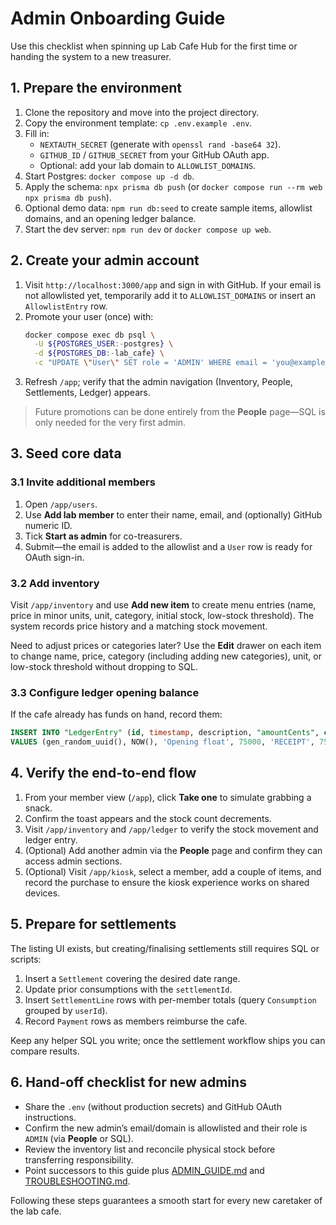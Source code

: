 # Admin Onboarding Guide

Use this checklist when spinning up Lab Cafe Hub for the first time or handing the system to a new treasurer.

## 1. Prepare the environment

1. Clone the repository and move into the project directory.
2. Copy the environment template: `cp .env.example .env`.
3. Fill in:
   - `NEXTAUTH_SECRET` (generate with `openssl rand -base64 32`).
   - `GITHUB_ID` / `GITHUB_SECRET` from your GitHub OAuth app.
   - Optional: add your lab domain to `ALLOWLIST_DOMAINS`.
4. Start Postgres: `docker compose up -d db`.
5. Apply the schema: `npx prisma db push` (or `docker compose run --rm web npx prisma db push`).
6. Optional demo data: `npm run db:seed` to create sample items, allowlist domains, and an opening ledger balance.
7. Start the dev server: `npm run dev` or `docker compose up web`.

## 2. Create your admin account

1. Visit `http://localhost:3000/app` and sign in with GitHub. If your email is not allowlisted yet, temporarily add it to `ALLOWLIST_DOMAINS` or insert an `AllowlistEntry` row.
2. Promote your user (once) with:
   ```bash
   docker compose exec db psql \
     -U ${POSTGRES_USER:-postgres} \
     -d ${POSTGRES_DB:-lab_cafe} \
     -c "UPDATE \"User\" SET role = 'ADMIN' WHERE email = 'you@example.com';"
   ```
3. Refresh `/app`; verify that the admin navigation (Inventory, People, Settlements, Ledger) appears.

> Future promotions can be done entirely from the **People** page—SQL is only needed for the very first admin.

## 3. Seed core data

### 3.1 Invite additional members

1. Open `/app/users`.
2. Use **Add lab member** to enter their name, email, and (optionally) GitHub numeric ID.
3. Tick **Start as admin** for co-treasurers.
4. Submit—the email is added to the allowlist and a `User` row is ready for OAuth sign-in.

### 3.2 Add inventory

Visit `/app/inventory` and use **Add new item** to create menu entries (name, price in minor units, unit, category, initial stock, low-stock threshold). The system records price history and a matching stock movement.

Need to adjust prices or categories later? Use the **Edit** drawer on each item to change name, price, category (including adding new categories), unit, or low-stock threshold without dropping to SQL.

### 3.3 Configure ledger opening balance

If the cafe already has funds on hand, record them:
```sql
INSERT INTO "LedgerEntry" (id, timestamp, description, "amountCents", category, "balanceAfterCents")
VALUES (gen_random_uuid(), NOW(), 'Opening float', 75000, 'RECEIPT', 75000);
```

## 4. Verify the end-to-end flow

1. From your member view (`/app`), click **Take one** to simulate grabbing a snack.
2. Confirm the toast appears and the stock count decrements.
3. Visit `/app/inventory` and `/app/ledger` to verify the stock movement and ledger entry.
4. (Optional) Add another admin via the **People** page and confirm they can access admin sections.
5. (Optional) Visit `/app/kiosk`, select a member, add a couple of items, and record the purchase to ensure the kiosk experience works on shared devices.

## 5. Prepare for settlements

The listing UI exists, but creating/finalising settlements still requires SQL or scripts:
1. Insert a `Settlement` covering the desired date range.
2. Update prior consumptions with the `settlementId`.
3. Insert `SettlementLine` rows with per-member totals (query `Consumption` grouped by `userId`).
4. Record `Payment` rows as members reimburse the cafe.

Keep any helper SQL you write; once the settlement workflow ships you can compare results.

## 6. Hand-off checklist for new admins

- Share the `.env` (without production secrets) and GitHub OAuth instructions.
- Confirm the new admin’s email/domain is allowlisted and their role is `ADMIN` (via **People** or SQL).
- Review the inventory list and reconcile physical stock before transferring responsibility.
- Point successors to this guide plus [ADMIN_GUIDE.md](./ADMIN_GUIDE.md) and [TROUBLESHOOTING.md](./TROUBLESHOOTING.md).

Following these steps guarantees a smooth start for every new caretaker of the lab cafe.

